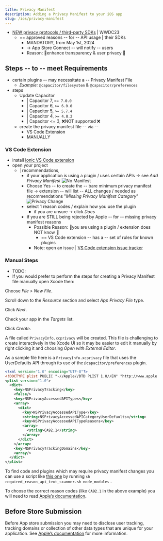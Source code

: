 ```yaml
---
title: Privacy Manifest
description: Adding a Privacy Manifest to your iOS app
slug: /ios/privacy-manifest
---
```


* [NEW privacy protocols / third-party SDKs](https://developer.apple.com/news/?id=3d8a9yyh) | WWDC23
  * == approved reasons -- for -- API usage | their SDKs
    * MANDATORY, from May 1st, 2024 
    * -> App Store Connect -- will notify -- users 
    * Reason: 🧠enhance transparency & user privacy 🧠

## Steps -- to -- meet Requirements

* certain plugins -- may necessitate a -- Privacy Manifest File
  * _Example:_ `@capacitor/filesystem` & `@capacitor/preferences`  
* steps
  * Update Capacitor
    * | Capacitor 7, `>= 7.0.0`
    * | Capacitor 6, `>= 6.0.0`
    * | Capacitor 5, `>= 5.7.4`
    * | Capacitor 4, `>= 4.8.2`
    * | Capacitor <= 3, ❌NOT supported ❌
  * create the privacy manifest file -- via --
    * VS Code Extension
    * MANUALLY

### VS Code Extension

* install [Ionic VS Code extension](https://ionic.link/vscode) 
* open your project
  * | recommendations, 
    * if your application is using a plugin / uses certain APIs -> see *Add Privacy Manifest*
      ![No Manifest](/static/img/v6/docs/ios/no-manifest.png)
    * Choose Yes -- to create the -- bare minimum privacy manifest file -> extension -- will list -- ALL changes / needed as recommendations "*Missing Privacy Manifest Category*"
      ![Privacy Change](/static/img/v6/docs/ios/privacy-change.png)
    * select 1 reason codes / explain how you use the plugin
      * if you are unsure -> click *Docs*
    * if you are STILL being rejected by Apple -- for -- missing privacy manifest reasons
      * Possible Reason: 🧠you are using a plugin / extension does NOT know 🧠
        * == VS Code extension -- has a -- set of rules for known plugins 
      * Note: open an issue | [VS Code extension issue tracker](https://github.com/ionic-team/vscode-ionic/issues)

### Manual Steps

* TODO: 
* If you would prefer to perform the steps for creating a Privacy Manifest file manually open Xcode then:

Choose *File > New File*.

Scroll down to the *Resource* section and select *App Privacy File* type.

Click *Next*.

Check your app in the *Targets* list.

Click *Create*.

A file called `PrivacyInfo.xcprivacy` will be created.
This file is challenging to create interactively in the Xcode UI so it may be easier to edit it manually by right clicking it and choosing *Open with External Editor*.

As a sample file here is a `PrivacyInfo.xcprivacy` file that uses the UserDefaults API through its use of the `@capacitor/preferences` plugin.

```xml
<?xml version="1.0" encoding="UTF-8"?>
<!DOCTYPE plist PUBLIC "-//Apple//DTD PLIST 1.0//EN" "http://www.apple.com/DTDs/PropertyList-1.0.dtd">
<plist version="1.0">
  <dict>
    <key>NSPrivacyTracking</key>
    <false/>
    <key>NSPrivacyAccessedAPITypes</key>
    <array>
      <dict>
        <key>NSPrivacyAccessedAPIType</key>
        <string>NSPrivacyAccessedAPICategoryUserDefaults</string>
        <key>NSPrivacyAccessedAPITypeReasons</key>
        <array>
          <string>CA92.1</string>
        </array>
      </dict>
    </array>
    <key>NSPrivacyTrackingDomains</key>
    <array/>
  </dict>
</plist>
```

To find code and plugins which may require privacy manifest changes you can use a script like [this one](https://github.com/Wooder/ios_17_required_reason_api_scanner) by running `sh required_reason_api_text_scanner.sh node_modules` .

To choose the correct reason codes (like `CA92.1` in the above example) you will need to read [Apple’s documentation](https://developer.apple.com/documentation/bundleresources/privacy_manifest_files/describing_use_of_required_reason_api).

## Before Store Submission

Before App store submission you may need to disclose user tracking, tracking domains or collection of other data types that are unique for your application. 
See [Apple’s documentation](https://developer.apple.com/documentation/bundleresources/privacy_manifest_files) for more information.
